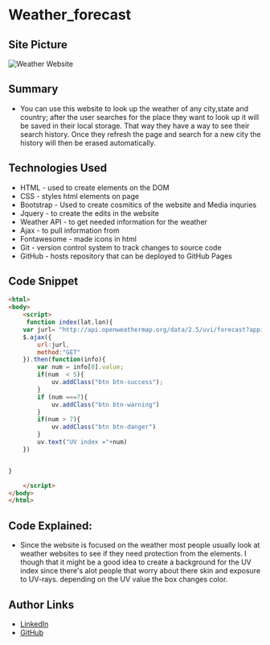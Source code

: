 # Weather_forecast

## Site Picture
![Weather Website](assets/img/Weatherforecast.gif)

## Summary 
- You can use this website to look up the weather of any city,state and country; after the user searches for the place they want to look up it will be saved in their local storage. That way they have a way to see their search history. Once they refresh the page and search for a new city the history will then be erased automatically. 

## Technologies Used
- HTML - used to create elements on the DOM
- CSS - styles html elements on page
- Bootstrap - Used to create cosmitics of the website and Media inquries
- Jquery - to create the edits in the website
- Weather API - to get needed information for the weather
- Ajax - to pull information from 
- Fontawesome - made icons in html
- Git - version control system to track changes to source code
- GitHub - hosts repository that can be deployed to GitHub Pages



## Code Snippet
```html
<html>
<body>
    <script>
     function index(lat,lon){
    var jurl= "http://api.openweathermap.org/data/2.5/uvi/forecast?appid="+key+"&lat="+lat+"&lon="+lon;
    $.ajax({
        url:jurl,
        method:"GET"
    }).then(function(info){
        var num = info[0].value;
        if(num  < 5){
            uv.addClass("btn btn-success");
        }
        if (num ===7){
            uv.addClass("btn btn-warning")
        }
        if(num > 7){
            uv.addClass("btn btn-danger")
        }
        uv.text("UV index ="+num)
    })


}

    </script>
</body>
</html>
```
## Code Explained: 
- Since the website is focused on the weather most people usually look at weather websites to see if they need protection from the elements. I though that it might be a good idea to create a background for the UV index since there's alot people that worry about there skin and exposure to UV-rays. depending on the UV value the box changes color.
## Author Links
- [LinkedIn](linkedin.com/in/andres-felipe-jimenez-ferreira-b67a35192)
- [GitHub](https://github.com/AndresF97)